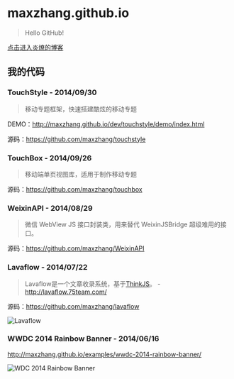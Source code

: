 maxzhang.github.io
==================

> Hello GitHub!

[点击进入炎燎的博客](https://github.com/maxzhang/maxzhang.github.com/issues?state=open)


## 我的代码

### TouchStyle - 2014/09/30

> 移动专题框架，快速搭建酷炫的移动专题

DEMO：http://maxzhang.github.io/dev/touchstyle/demo/index.html

源码：https://github.com/maxzhang/touchstyle


### TouchBox - 2014/09/26

> 移动端单页视图库，适用于制作移动专题

源码：https://github.com/maxzhang/touchbox


### WeixinAPI - 2014/08/29

> 微信 WebView JS 接口封装类，用来替代 WeixinJSBridge 超级难用的接口。

源码：https://github.com/maxzhang/WeixinAPI


### Lavaflow - 2014/07/22

> Lavaflow是一个文章收录系统，基于[ThinkJS](http://www.thinkjs.org)。 - http://lavaflow.75team.com/

源码：https://github.com/maxzhang/lavaflow

![Lavaflow](https://raw.githubusercontent.com/maxzhang/maxzhang.github.com/master/examples/images/lavaflow-preview.png)


### WWDC 2014 Rainbow Banner - 2014/06/16

http://maxzhang.github.io/examples/wwdc-2014-rainbow-banner/

![WDC 2014 Rainbow Banner](https://raw.githubusercontent.com/maxzhang/maxzhang.github.com/master/examples/images/wwdc-rainbow.png)

